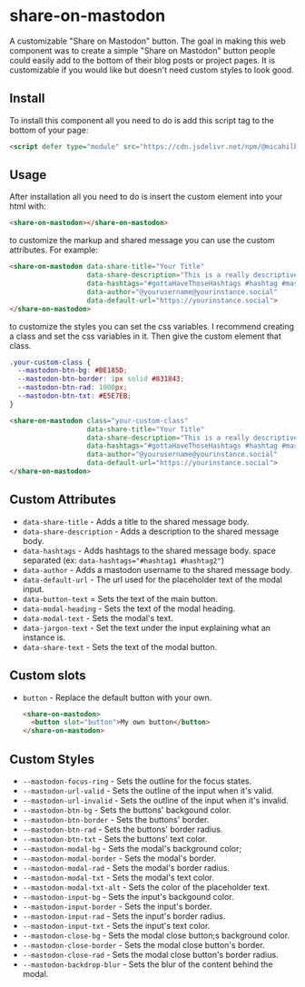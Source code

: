 # share-on-mastodon

A customizable "Share on Mastodon" button. The goal in making this web component
was to create a simple "Share on Mastodon" button people could easily add to the
bottom of their blog posts or project pages. It is customizable if you would
like but doesn't need custom styles to look good.

## Install

To install this component all you need to do is add this script tag
to the bottom of your page:

```html
<script defer type="module" src="https://cdn.jsdelivr.net/npm/@micahilbery/share-on-mastodon@1.2.0/share-on-mastodon.min.js"></script>
```

## Usage

After installation all you need to do is insert the custom element into your
html with:

```html
<share-on-mastodon></share-on-mastodon>
```

to customize the markup and shared message you can use the custom attributes.
For example:

```html
<share-on-mastodon data-share-title="Your Title"
                   data-share-description="This is a really descriptive description."
                   data-hashtags="#gottaHaveThoseHashtags #hashtag #mastodon"
                   data-author="@yourusername@yourinstance.social"
                   data-default-url="https://yourinstance.social">
</share-on-mastodon>
```

to customize the styles you can set the css variables. I recommend creating a
class and set the css variables in it. Then give the custom element that class.

```css
.your-custom-class {
  --mastodon-btn-bg: #BE185D;
  --mastodon-btn-border: 1px solid #831843;
  --mastodon-btn-rad: 1000px;
  --mastodon-btn-txt: #E5E7EB;
}
```

```html
<share-on-mastodon class="your-custom-class"
                   data-share-title="Your Title"
                   data-share-description="This is a really descriptive description."
                   data-hashtags="#gottaHaveThoseHashtags #hashtag #mastodon"
                   data-author="@yourusername@yourinstance.social"
                   data-default-url="https://yourinstance.social">
</share-on-mastodon>
```

## Custom Attributes

- `data-share-title` - Adds a title to the shared message body.
- `data-share-description` - Adds a description to the shared message body.
- `data-hashtags` - Adds hashtags to the shared message body. space separated (ex: `data-hashtags="#hashtag1 #hashtag2"`)
- `data-author` - Adds a mastodon username to the shared message body.
- `data-default-url` - The url used for the placeholder text of the modal input.
- `data-button-text` = Sets the text of the main button.
- `data-modal-heading` - Sets the text of the modal heading.
- `data-modal-text` - Sets the modal's text.
- `data-jargon-text` - Set the text under the input explaining what an instance is.
- `data-share-text` - Sets the text of the modal button.

## Custom slots

- `button` - Replace the default button with your own.
  ```html
  <share-on-mastodon>
    <button slot="button">My own button</button>
  </share-on-mastodon>
  ```

## Custom Styles

- `--mastodon-focus-ring` - Sets the outline for the focus states.
- `--mastodon-url-valid` - Sets the outline of the input when it's valid.
- `--mastodon-url-invalid` - Sets the outline of the input when it's invalid.
- `--mastodon-btn-bg` - Sets the buttons' backgound color.
- `--mastodon-btn-border` - Sets the buttons' border.
- `--mastodon-btn-rad` - Sets the buttons' border radius.
- `--mastodon-btn-txt` - Sets the buttons' text color.
- `--mastodon-modal-bg` - Sets the modal's background color;
- `--mastodon-modal-border` - Sets the modal's border.
- `--mastodon-modal-rad` - Sets the modal's border radius.
- `--mastodon-modal-txt` - Sets the modal's text color.
- `--mastodon-modal-txt-alt` - Sets the color of the placeholder text.
- `--mastodon-input-bg` - Sets the input's backgound color.
- `--mastodon-input-border` - Sets the input's border.
- `--mastodon-input-rad` - Sets the input's border radius.
- `--mastodon-input-txt` - Sets the input's text color.
- `--mastodon-close-bg` - Sets the modal close button;s background color.
- `--mastodon-close-border` - Sets the modal close button's border.
- `--mastodon-close-rad` - Sets the modal close button's border radius.
- `--mastodon-backdrop-blur` - Sets the blur of the content behind the modal.
